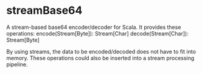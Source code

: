 streamBase64
============

A stream-based base64 encoder/decoder for Scala.  It provides these operations:
  encode(Stream[Byte]): Stream[Char]
  decode(Stream[Char]): Stream[Byte]

By using streams, the data to be encoded/decoded does not have to fit into memory.  These operations could also be inserted into a stream processing pipeline.
